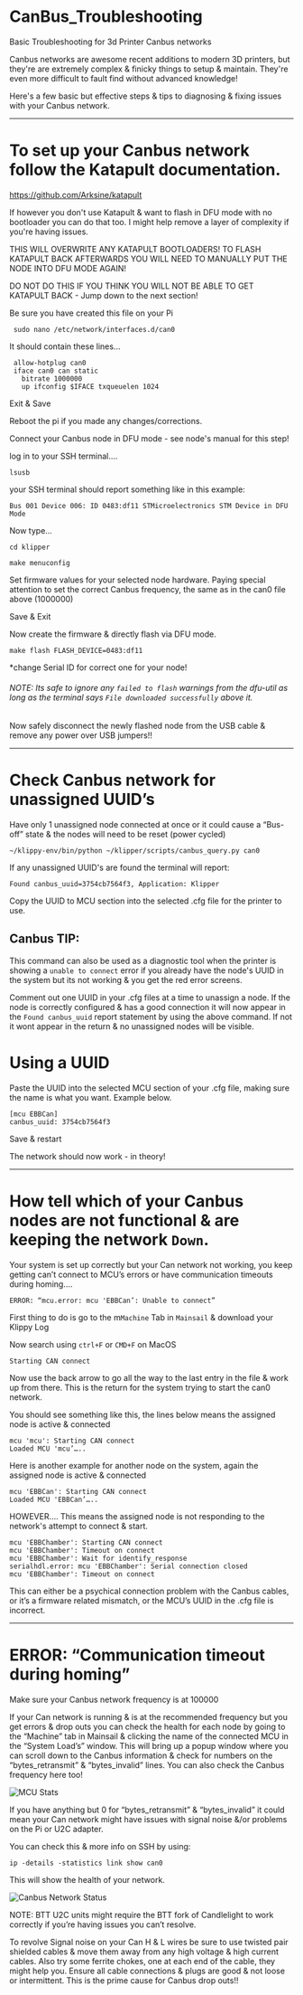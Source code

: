 # CanBus_Troubleshooting
Basic Troubleshooting for 3d Printer Canbus networks

Canbus networks are awesome recent additions to modern 3D printers, but they're are extremely complex & finicky things to setup & maintain. They're even more difficult to fault find without advanced knowledge!

Here's a few basic but effective steps & tips to diagnosing & fixing issues with your Canbus network.

************************************************
# To set up your Canbus network follow the Katapult documentation.
https://github.com/Arksine/katapult

If however you don't use Katapult & want to flash in DFU mode with no bootloader you can do that too. I might help remove a layer of complexity if you're having issues. 

THIS WILL OVERWRITE ANY KATAPULT BOOTLOADERS!
TO FLASH KATAPULT BACK AFTERWARDS YOU WILL NEED TO MANUALLY PUT THE NODE INTO DFU MODE AGAIN!

DO NOT DO THIS IF YOU THINK YOU WILL NOT BE ABLE TO GET KATAPULT BACK - Jump down to the next section!


Be sure you have created this file on your Pi
```
 sudo nano /etc/network/interfaces.d/can0
```
It should contain these lines...
```
 allow-hotplug can0
 iface can0 can static
   bitrate 1000000
   up ifconfig $IFACE txqueuelen 1024
```

Exit & Save

Reboot the pi if you made any changes/corrections.



Connect your Canbus node in DFU mode - see node's manual for this step!

log in to your SSH terminal....

```
lsusb
```
your SSH terminal should report something like in this example: 

`Bus 001 Device 006: ID 0483:df11 STMicroelectronics STM Device in DFU Mode`

Now type...
```
cd klipper
```
```
make menuconfig
```
Set firmware values for your selected node hardware. Paying special attention to set the correct Canbus frequency, the same as in the can0 file above (1000000)

Save & Exit

Now create the firmware & directly flash via DFU mode.
```
make flash FLASH_DEVICE=0483:df11
```
*change Serial ID for correct one for your node!

###### NOTE: Its safe to ignore any `failed to flash` warnings from the dfu-util as long as the terminal says `File downloaded successfully` above it.

Now safely disconnect the newly flashed node from the USB cable & remove any power over USB jumpers!!

************************************************

# Check Canbus network for unassigned UUID’s

Have only 1 unassigned node connected at once or it could cause a “Bus-off” state & the nodes will need to be reset (power cycled)
```
~/klippy-env/bin/python ~/klipper/scripts/canbus_query.py can0
```

If any unassigned UUID's are found the terminal will report:

`Found canbus_uuid=3754cb7564f3, Application: Klipper`

Copy the UUID to MCU section into the selected .cfg file for the printer to use.



## Canbus TIP:

This command can also be used as a diagnostic tool when the printer is showing a `unable to connect` error if you already have the node's UUID in the system but its not working & you get the red error screens.

Comment out one UUID in your .cfg files at a time to unassign a node. If the node is correctly configured & has a good connection it will now appear in the `Found canbus_uuid` report statement by using the above command. If not it wont appear in the return & no unassigned nodes will be visible.

# Using a UUID

Paste the UUID into the selected MCU section of your .cfg file, making sure the name is what you want. Example below.
```
[mcu EBBCan]
canbus_uuid: 3754cb7564f3
```
Save & restart

The network should now work - in theory!

************************************************

# How tell which of your Canbus nodes are not functional & are keeping the network `Down`.


Your system is set up correctly but your Can network not working, you keep getting can’t connect to MCU’s errors or have communication timeouts during homing….

`ERROR: “mcu.error: mcu 'EBBCan’: Unable to connect”`

First thing to do is go to the m`Machine` Tab in `Mainsail` & download your Klippy Log

Now search using `ctrl+F` or `CMD+F` on MacOS 
```
Starting CAN connect
```
Now use the back arrow to go all the way to the last entry in the file & work up from there. This is the return for the system trying to start the can0 network.

You should see something like this, the lines below means the assigned node is active & connected
```
mcu 'mcu': Starting CAN connect
Loaded MCU 'mcu’…..
```
Here is another example for another node on the system, again the assigned node is active & connected
```
mcu 'EBBCan': Starting CAN connect
Loaded MCU 'EBBCan’…..
```
HOWEVER….
This means the assigned node is not responding to the network's attempt to connect & start.
```
mcu 'EBBChamber': Starting CAN connect
mcu 'EBBChamber': Timeout on connect
mcu 'EBBChamber': Wait for identify_response
serialhdl.error: mcu 'EBBChamber': Serial connection closed
mcu 'EBBChamber': Timeout on connect
```
This can either be a psychical connection problem with the Canbus cables, or it’s a firmware related mismatch, or the MCU’s UUID in the .cfg file is incorrect.
************************************************

# ERROR: “Communication timeout during homing”

Make sure your Canbus network frequency is at 100000

If your Can network is running & is at the recommended frequency but you get errors & drop outs you can check the health for each node by going to the “Machine” tab in Mainsail & clicking the name of the connected MCU in the “System Load’s” window. This will bring up a popup window where you can scroll down to the Canbus information & check for numbers on the “bytes_retransmit” &  “bytes_invalid” lines. You can also check the Canbus frequency here too!


![MCU Stats](https://github.com/user-attachments/assets/638763c7-316d-42c7-8f31-0be74cf933af)



If you have anything but 0 for “bytes_retransmit” &  “bytes_invalid” it could mean your Can network might have issues with signal noise &/or problems on the Pi or U2C adapter.

You can check this & more info on SSH by using:
```
ip -details -statistics link show can0
```
This will show the health of your network.


![Canbus Network Status](https://github.com/user-attachments/assets/8db5ff1a-7760-4518-b93d-a1d419670b4f)



NOTE: BTT U2C units might require the BTT fork of Candlelight to work correctly if you’re having issues you can’t resolve. 

To revolve Signal noise on your Can H & L wires be sure to use twisted pair shielded cables & move them away from any high voltage & high current cables. Also try some ferrite chokes, one at each end of the cable, they might help you. 
Ensure all cable connections & plugs are good & not loose or intermittent. This is the prime cause for Canbus drop outs!!

